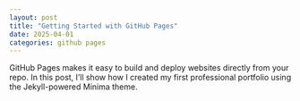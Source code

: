 ```yaml
---
layout: post
title: "Getting Started with GitHub Pages"
date: 2025-04-01
categories: github pages
---
```


GitHub Pages makes it easy to build and deploy websites directly from your repo. In this post, I’ll show how I created my first professional portfolio using the Jekyll-powered Minima theme.
